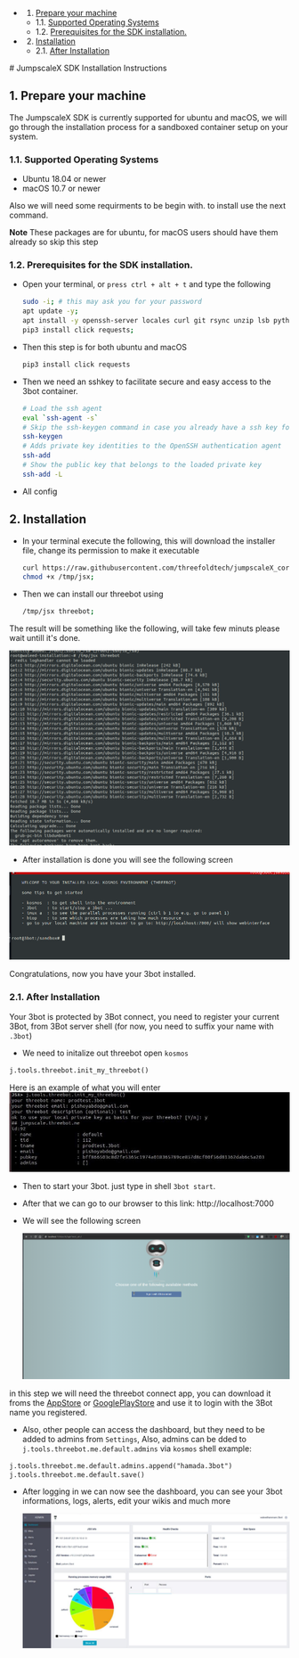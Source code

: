 <!-- vscode-markdown-toc -->
* 1. [Prepare your machine](#prepare-your-machine)
    * 1.1. [Supported Operating Systems](#supported-operating-systems)
    * 1.2. [Prerequisites for the SDK installation.](#prerequisites-for-the-sdk-installation.)
* 2. [Installation](#installation)
    * 2.1. [After Installation](#after-installation)

<!-- vscode-markdown-toc-config
	numbering=true
	autoSave=true
	/vscode-markdown-toc-config -->
<!-- /vscode-markdown-toc --># JumpscaleX SDK Installation Instructions


##  1. <a name='prepare-your-machine'></a>Prepare your machine

The JumpscaleX SDK is currently supported for ubuntu and macOS, we will go through the installation process for a sandboxed container setup on your system.

###  1.1. <a name='supported-operating-systems'></a>Supported Operating Systems

- Ubuntu 18.04 or newer
- macOS 10.7 or newer

Also we will need some requirments to be begin with. to install use the next command.

**Note** These packages are for ubuntu, for macOS users should have them already so skip this step

###  1.2. <a name='prerequisites-for-the-sdk-installation.'></a>Prerequisites for the SDK installation.

- Open your terminal, or `press ctrl + alt + t` and type the following
  
    ```bash
    sudo -i; # this may ask you for your password
    apt update -y;
    apt install -y openssh-server locales curl git rsync unzip lsb python3 python3-pip;
    pip3 install click requests;
    ```

- Then this step is for both ubuntu and macOS

    ```bash
    pip3 install click requests
    ```

- Then we need an sshkey to facilitate secure and easy access to the 3bot container.
    ```bash
    # Load the ssh agent
    eval `ssh-agent -s`
    # Skip the ssh-keygen command in case you already have a ssh key for your root account.
    ssh-keygen
    # Adds private key identities to the OpenSSH authentication agent
    ssh-add
    # Show the public key that belongs to the loaded private key
    ssh-add -L
    ```


- All config

##  2. <a name='installation'></a>Installation

- In your terminal execute the following, this will download the installer file, change its permission to make it executable

    ```bash
    curl https://raw.githubusercontent.com/threefoldtech/jumpscaleX_core/development/install/jsx.py?$RANDOM > /tmp/jsx;
    chmod +x /tmp/jsx;
    ```

- Then we can install our threebot using

    ```bash
    /tmp/jsx threebot;
    ```

The result will be something like the following, will take few minuts please wait untill it's done.

![Installation Image](images/install_1.png)

- After installation is done you will see the following screen

![Installation Image](images/install_2.png)

Congratulations, now you have your 3bot installed.

###  2.1. <a name='after-installation'></a>After Installation

Your 3bot is protected by 3Bot connect, you need to register your current 3Bot, from 3Bot server shell (for now, you need to suffix your name with `.3bot`)

- We need to initalize out threebot open `kosmos`

```python
j.tools.threebot.init_my_threebot()
```
Here is an example of what you will enter
![init_my_threebot](./images/threebotinit.jpg)



- Then to start your 3bot. just type in shell `3bot start`.

- After that we can go to our browser to this link: http://localhost:7000

- We will see the following screen

    ![Installation Image](images/install_3.png)

in this step we will need the threebot connect app, you can download it froms the [AppStore](https://apps.apple.com/us/app/3bot-connect/id1459845885) or [GooglePlayStore](https://play.google.com/store/apps/details?id=org.jimber.threebotlogin&hl=en) and use it to login with the 3Bot name you registered.

- Also, other people can access the dashboard, but they need to be added to admins from `Settings`, Also, admins can be dded to `j.tools.threebot.me.default.admins` via `kosmos` shell example:

```python3
j.tools.threebot.me.default.admins.append("hamada.3bot")
j.tools.threebot.me.default.save()
```

- After logging in we can now see the dashboard, you can see your 3bot informations, logs, alerts, edit your wikis and much more

    ![Installation Image](images/install_4.png)
